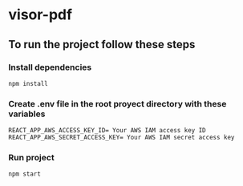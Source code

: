 # visor-pdf

## To run the project follow these steps

### Install dependencies
```
npm install
```

### Create .env file in the root proyect directory with these variables
```
REACT_APP_AWS_ACCESS_KEY_ID= Your AWS IAM access key ID
REACT_APP_AWS_SECRET_ACCESS_KEY= Your AWS IAM secret access key
```

### Run project
```
npm start
```
